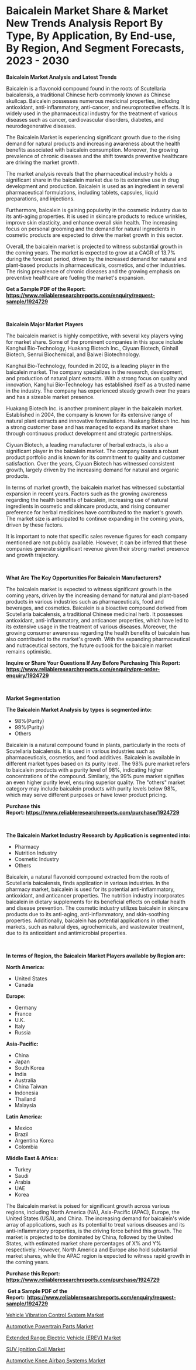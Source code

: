 <p><h1>Baicalein Market Share & Market New Trends Analysis Report By Type, By Application, By End-use, By Region, And Segment Forecasts, 2023 - 2030</h1></p><p><strong>Baicalein Market Analysis and Latest Trends</strong></p>
<p><p>Baicalein is a flavonoid compound found in the roots of Scutellaria baicalensis, a traditional Chinese herb commonly known as Chinese skullcap. Baicalein possesses numerous medicinal properties, including antioxidant, anti-inflammatory, anti-cancer, and neuroprotective effects. It is widely used in the pharmaceutical industry for the treatment of various diseases such as cancer, cardiovascular disorders, diabetes, and neurodegenerative diseases.</p><p>The Baicalein Market is experiencing significant growth due to the rising demand for natural products and increasing awareness about the health benefits associated with baicalein consumption. Moreover, the growing prevalence of chronic diseases and the shift towards preventive healthcare are driving the market growth.</p><p>The market analysis reveals that the pharmaceutical industry holds a significant share in the baicalein market due to its extensive use in drug development and production. Baicalein is used as an ingredient in several pharmaceutical formulations, including tablets, capsules, liquid preparations, and injections.</p><p>Furthermore, baicalein is gaining popularity in the cosmetic industry due to its anti-aging properties. It is used in skincare products to reduce wrinkles, improve skin elasticity, and enhance overall skin health. The increasing focus on personal grooming and the demand for natural ingredients in cosmetic products are expected to drive the market growth in this sector.</p><p>Overall, the baicalein market is projected to witness substantial growth in the coming years. The market is expected to grow at a CAGR of 13.7% during the forecast period, driven by the increased demand for natural and plant-based products in pharmaceuticals, cosmetics, and other industries. The rising prevalence of chronic diseases and the growing emphasis on preventive healthcare are fueling the market's expansion.</p></p>
<p><strong>Get a Sample PDF of the Report:&nbsp; <a href="https://www.reliableresearchreports.com/enquiry/request-sample/1924729">https://www.reliableresearchreports.com/enquiry/request-sample/1924729</a></strong></p>
<p>&nbsp;</p>
<p><strong>Baicalein Major Market Players</strong></p>
<p><p>The baicalein market is highly competitive, with several key players vying for market share. Some of the prominent companies in this space include Kanghui Bio-Technology, Huakang Biotech Inc., Ciyuan Biotech, Ginhall Biotech, Senrui Biochemical, and Baiwei Biotechnology.</p><p>Kanghui Bio-Technology, founded in 2002, is a leading player in the baicalein market. The company specializes in the research, development, and production of natural plant extracts. With a strong focus on quality and innovation, Kanghui Bio-Technology has established itself as a trusted name in the industry. The company has experienced steady growth over the years and has a sizeable market presence.</p><p>Huakang Biotech Inc. is another prominent player in the baicalein market. Established in 2004, the company is known for its extensive range of natural plant extracts and innovative formulations. Huakang Biotech Inc. has a strong customer base and has managed to expand its market share through continuous product development and strategic partnerships.</p><p>Ciyuan Biotech, a leading manufacturer of herbal extracts, is also a significant player in the baicalein market. The company boasts a robust product portfolio and is known for its commitment to quality and customer satisfaction. Over the years, Ciyuan Biotech has witnessed consistent growth, largely driven by the increasing demand for natural and organic products.</p><p>In terms of market growth, the baicalein market has witnessed substantial expansion in recent years. Factors such as the growing awareness regarding the health benefits of baicalein, increasing use of natural ingredients in cosmetic and skincare products, and rising consumer preference for herbal medicines have contributed to the market's growth. The market size is anticipated to continue expanding in the coming years, driven by these factors.</p><p>It is important to note that specific sales revenue figures for each company mentioned are not publicly available. However, it can be inferred that these companies generate significant revenue given their strong market presence and growth trajectory.</p></p>
<p>&nbsp;</p>
<p><strong>What Are The Key Opportunities For Baicalein Manufacturers?</strong></p>
<p><p>The baicalein market is expected to witness significant growth in the coming years, driven by the increasing demand for natural and plant-based products in various industries such as pharmaceuticals, food and beverages, and cosmetics. Baicalein is a bioactive compound derived from Scutellaria baicalensis, a traditional Chinese medicinal herb. It possesses antioxidant, anti-inflammatory, and anticancer properties, which have led to its extensive usage in the treatment of various diseases. Moreover, the growing consumer awareness regarding the health benefits of baicalein has also contributed to the market's growth. With the expanding pharmaceutical and nutraceutical sectors, the future outlook for the baicalein market remains optimistic.</p></p>
<p><strong>Inquire or Share Your Questions If Any Before Purchasing This Report: <a href="https://www.reliableresearchreports.com/enquiry/pre-order-enquiry/1924729">https://www.reliableresearchreports.com/enquiry/pre-order-enquiry/1924729</a></strong></p>
<p>&nbsp;</p>
<p><strong>Market Segmentation</strong></p>
<p><strong>The Baicalein Market Analysis by types is segmented into:</strong></p>
<p><ul><li>98%(Purity)</li><li>99%(Purity)</li><li>Others</li></ul></p>
<p><p>Baicalein is a natural compound found in plants, particularly in the roots of Scutellaria baicalensis. It is used in various industries such as pharmaceuticals, cosmetics, and food additives. Baicalein is available in different market types based on its purity level. The 98% pure market refers to baicalein products with a purity level of 98%, indicating higher concentrations of the compound. Similarly, the 99% pure market signifies an even higher purity level, ensuring superior quality. The "others" market category may include baicalein products with purity levels below 98%, which may serve different purposes or have lower product pricing.</p></p>
<p><strong>Purchase this Report:&nbsp;<a href="https://www.reliableresearchreports.com/purchase/1924729">https://www.reliableresearchreports.com/purchase/1924729</a></strong></p>
<p>&nbsp;</p>
<p><strong>The Baicalein Market Industry Research by Application is segmented into:</strong></p>
<p><ul><li>Pharmacy</li><li>Nutrition Industry</li><li>Cosmetic Industry</li><li>Others</li></ul></p>
<p><p>Baicalein, a natural flavonoid compound extracted from the roots of Scutellaria baicalensis, finds application in various industries. In the pharmacy market, baicalein is used for its potential anti-inflammatory, antioxidant, and anticancer properties. The nutrition industry incorporates baicalein in dietary supplements for its beneficial effects on cellular health and disease prevention. The cosmetic industry utilizes baicalein in skincare products due to its anti-aging, anti-inflammatory, and skin-soothing properties. Additionally, baicalein has potential applications in other markets, such as natural dyes, agrochemicals, and wastewater treatment, due to its antioxidant and antimicrobial properties.</p></p>
<p>&nbsp;</p>
<p><strong>In terms of Region, the Baicalein Market Players available by Region are:</strong></p>
<p>
    <p> <strong> North America: </strong>
        <ul>
            <li>United States</li>
            <li>Canada</li>
        </ul>
        </p> 
    <p> <strong> Europe: </strong>
        <ul>
            <li>Germany</li>
            <li>France</li>
            <li>U.K.</li>
            <li>Italy</li>
            <li>Russia</li>
        </ul>
        </p> 
    <p> <strong> Asia-Pacific: </strong>
        <ul>
            <li>China</li>
            <li>Japan</li>
            <li>South Korea</li>
            <li>India</li>
            <li>Australia</li>
            <li>China Taiwan</li>
            <li>Indonesia</li>
            <li>Thailand</li>
            <li>Malaysia</li>
        </ul>
        </p> 
    <p> <strong> Latin America: </strong>
        <ul>
            <li>Mexico</li>
            <li>Brazil</li>
            <li>Argentina Korea</li>
            <li>Colombia</li>
        </ul>
        </p> 
    <p> <strong> Middle East & Africa: </strong>
        <ul>
            <li>Turkey</li>
            <li>Saudi</li>
            <li>Arabia</li>
            <li>UAE</li>
            <li>Korea</li>
        </ul>
    </p>
    </p>
<p><p>The Baicalein market is poised for significant growth across various regions, including North America (NA), Asia-Pacific (APAC), Europe, the United States (USA), and China. The increasing demand for baicalein's wide array of applications, such as its potential to treat various diseases and its anti-inflammatory properties, is the driving force behind this growth. The market is projected to be dominated by China, followed by the United States, with estimated market share percentages of X% and Y% respectively. However, North America and Europe also hold substantial market shares, while the APAC region is expected to witness rapid growth in the coming years.</p></p>
<p><strong>Purchase this Report: <a href="https://www.reliableresearchreports.com/purchase/1924729">https://www.reliableresearchreports.com/purchase/1924729</a></strong></p>
<p>&nbsp;<strong>Get a Sample PDF of the Report:&nbsp;&nbsp;<a href="https://www.reliableresearchreports.com/enquiry/request-sample/1924729">https://www.reliableresearchreports.com/enquiry/request-sample/1924729</a></strong></p>
<p><strong></strong></p>
<p><p><a href="https://medium.com/@bethelokon998/vehicle-vibration-control-system-market-size-cagr-trends-2024-2030-bc420c0f7878">Vehicle Vibration Control System Market</a></p><p><a href="https://medium.com/@karleeprice2004/automotive-powertrain-parts-market-comprehensive-assessment-by-type-application-and-geography-7bb5c2dc8dd8">Automotive Powertrain Parts Market</a></p><p><a href="https://medium.com/@paulmcglynn6456/extended-range-electric-vehicle-erev-market-share-evolution-and-market-growth-trends-2023-2030-c3ca3d32e2c3">Extended Range Electric Vehicle (EREV) Market</a></p><p><a href="https://medium.com/@lorenzmayer1995/suv-ignition-coil-market-competitive-analysis-market-trends-and-forecast-to-2030-009e9a22de1d">SUV Ignition Coil Market</a></p><p><a href="https://medium.com/@merrittrice2023/automotive-knee-airbag-systems-market-trends-forecast-and-competitive-analysis-to-2030-7e4a1c22d5d4">Automotive Knee Airbag Systems Market</a></p></p>